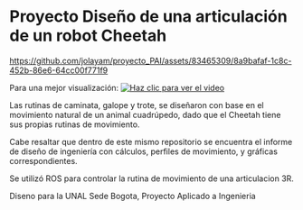 # Proyecto Diseño de una articulación de un robot Cheetah

https://github.com/jolayam/proyecto_PAI/assets/83465309/8a9bafaf-1c8c-452b-86e6-64cc00f771f9

Para una mejor visualización:
[![Haz clic para ver el video](https://img.youtube.com/vi/u8weWuxakLc/maxresdefault.jpg)](https://youtu.be/u8weWuxakLc)

Las rutinas de caminata, galope y trote, se diseñaron con base en el movimiento natural de un animal cuadrúpedo, dado que el Cheetah tiene sus propias rutinas de movimiento.

Cabe resaltar que dentro de este mismo repositorio se encuentra el informe de diseño de ingeniería con cálculos, perfiles de movimiento, y gráficas correspondientes. 

Se utilizó ROS para controlar la rutina de movimiento de una articulacion 3R. 

Diseno para la UNAL Sede Bogota, Proyecto Aplicado a Ingenieria
